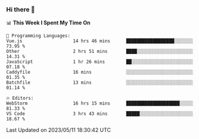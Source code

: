 ### Hi there 👋

<!--
**asdf12303116/asdf12303116** is a ✨ _special_ ✨ repository because its `README.md` (this file) appears on your GitHub profile.

Here are some ideas to get you started:

- 🔭 I’m currently working on ...
- 🌱 I’m currently learning ...
- 👯 I’m looking to collaborate on ...
- 🤔 I’m looking for help with ...
- 💬 Ask me about ...
- 📫 How to reach me: ...
- 😄 Pronouns: ...
- ⚡ Fun fact: ...
-->

<!--START_SECTION:waka-->
📊 **This Week I Spent My Time On** 

```text
💬 Programming Languages: 
Vue.js                   14 hrs 46 mins      ██████████████████░░░░░░░   73.95 % 
Other                    2 hrs 51 mins       ████░░░░░░░░░░░░░░░░░░░░░   14.31 % 
JavaScript               1 hr 26 mins        ██░░░░░░░░░░░░░░░░░░░░░░░   07.18 % 
Caddyfile                16 mins             ░░░░░░░░░░░░░░░░░░░░░░░░░   01.35 % 
Batchfile                13 mins             ░░░░░░░░░░░░░░░░░░░░░░░░░   01.14 % 

🔥 Editors: 
WebStorm                 16 hrs 15 mins      ████████████████████░░░░░   81.33 % 
VS Code                  3 hrs 43 mins       █████░░░░░░░░░░░░░░░░░░░░   18.67 % 
```


 Last Updated on 2023/05/11 18:30:42 UTC
<!--END_SECTION:waka-->
